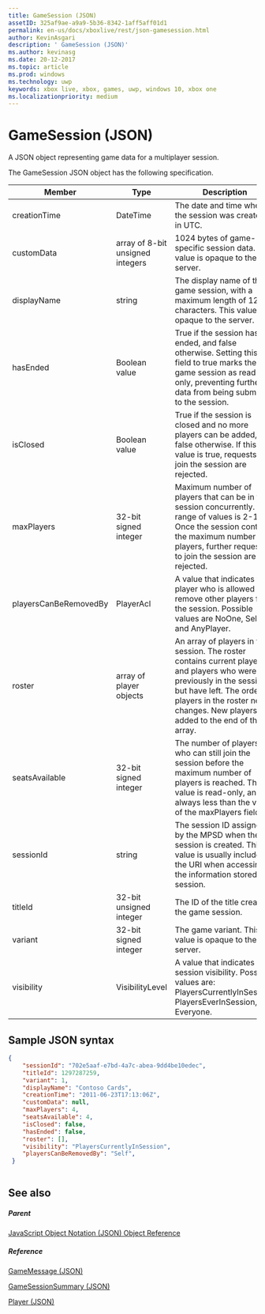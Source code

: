 ```yaml
---
title: GameSession (JSON)
assetID: 325af9ae-a9a9-5b36-8342-1aff5aff01d1
permalink: en-us/docs/xboxlive/rest/json-gamesession.html
author: KevinAsgari
description: ' GameSession (JSON)'
ms.author: kevinasg
ms.date: 20-12-2017
ms.topic: article
ms.prod: windows
ms.technology: uwp
keywords: xbox live, xbox, games, uwp, windows 10, xbox one
ms.localizationpriority: medium
---
```



# GameSession (JSON)
A JSON object representing game data for a multiplayer session. 
<a id="ID4ER"></a>

  
 
The GameSession JSON object has the following specification.
 
| Member| Type| Description| 
| --- | --- | --- | 
| creationTime| DateTime| The date and time when the session was created, in UTC. | 
| customData| array of 8-bit unsigned integers| 1024 bytes of game-specific session data. This value is opaque to the server. | 
| displayName| string| The display name of the game session, with a maximum length of 128 characters. This value is opaque to the server. | 
| hasEnded| Boolean value| True if the session has ended, and false otherwise. Setting this field to true marks the game session as read-only, preventing further data from being submitted to the session. | 
| isClosed| Boolean value| True if the session is closed and no more players can be added, and false otherwise. If this value is true, requests to join the session are rejected. | 
| maxPlayers| 32-bit signed integer| Maximum number of players that can be in the session concurrently. The range of values is 2-16. Once the session contains the maximum number of players, further requests to join the session are rejected. | 
| playersCanBeRemovedBy| PlayerAcl| A value that indicates the player who is allowed to remove other players from the session. Possible values are NoOne, Self, and AnyPlayer. | 
| roster| array of player objects| An array of players in the session. The roster contains current players and players who were previously in the session, but have left. The order of players in the roster never changes. New players are added to the end of the array. | 
| seatsAvailable| 32-bit signed integer| The number of players who can still join the session before the maximum number of players is reached. This value is read-only, and is always less than the value of the maxPlayers field. | 
| sessionId| string| The session ID assigned by the MPSD when the session is created. This value is usually included in the URI when accessing the information stored in a session.| 
| titleId| 32-bit unsigned integer| The ID of the title creating the game session.| 
| variant| 32-bit signed integer| The game variant. This value is opaque to the server.| 
| visibility| VisibilityLevel| A value that indicates session visibility. Possible values are: PlayersCurrentlyInSession, PlayersEverInSession, and Everyone.| 
  
<a id="ID4EEF"></a>

 
## Sample JSON syntax
 

```json
{
    "sessionId": "702e5aaf-e7bd-4a7c-abea-9dd4be10edec",
    "titleId": 1297287259,
    "variant": 1,
    "displayName": "Contoso Cards",
    "creationTime": "2011-06-23T17:13:06Z",
    "customData": null,
    "maxPlayers": 4,
    "seatsAvailable": 4,
    "isClosed": false,
    "hasEnded": false,
    "roster": [],
    "visibility": "PlayersCurrentlyInSession",
    "playersCanBeRemovedBy": "Self",
 }
    
```

  
<a id="ID4ENF"></a>

 
## See also
 
<a id="ID4EPF"></a>

 
##### Parent 

[JavaScript Object Notation (JSON) Object Reference](atoc-xboxlivews-reference-json.md)

  
<a id="ID4EZF"></a>

 
##### Reference 

[GameMessage (JSON)](json-gamemessage.md)

 [GameSessionSummary (JSON)](json-gamesessionsummary.md)

 [Player (JSON)](json-player.md)

   